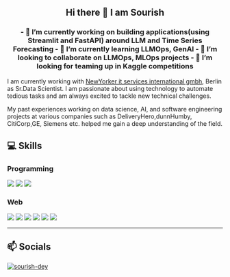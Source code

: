 <h2 align="center">
Hi there 👋 I am Sourish
</h2>


<h3 align="center">
- 🔭 I’m currently working on building applications(using Streamlit and FastAPI) around LLM and Time Series Forecasting
- 🌱 I’m currently learning LLMOps, GenAI
- 👯 I’m looking to collaborate on LLMOps, MLOps projects
- 🤔 I’m looking for teaming up in Kaggle competitions
</h3>
<p align="justified">

I am currently working with <a href="https://www.newyorker.de/lu/company/"> NewYorker it services international gmbh</a>, Berlin as Sr.Data Scientist. I am passionate about using technology to automate tedious tasks and am always excited to tackle new technical challenges. 

My past experiences working on data science, AI, and software engineering projects at various companies such as DeliveryHero,dunnHumby, CitiCorp,GE, Siemens etc. helped me gain a deep understanding of the field.

</p>


<h2> 💻 Skills </h2>
<h3> Programming </h3>
<p>
<img src= 'https://img.shields.io/badge/Python-3776AB?style=for-the-badge&logo=python&logoColor=white' />
<img src= 'https://img.shields.io/badge/TypeScript-007ACC?style=for-the-badge&logo=typescript&logoColor=white' />
<img src="https://img.shields.io/badge/javascript%20-%23323330.svg?&style=for-the-badge&logo=javascript&logoColor=%23F7DF1E"/>
</p> 
<h3> Web </h3> 
<p>
 <img src="https://img.shields.io/badge/react%20-%2320232a.svg?&style=for-the-badge&logo=react&logoColor=%2361DAFB"/>
 <img src='https://img.shields.io/badge/HTML5-E34F26?style=for-the-badge&logo=html5&logoColor=white' />
 <img src='https://img.shields.io/badge/CSS3-1572B6?style=for-the-badge&logo=css3&logoColor=white' />
 <img src='https://img.shields.io/badge/django-%23092E20?style=for-the-badge&logo=django&logoColor=white' />
 <img src="https://img.shields.io/badge/FastAPI-005571?style=for-the-badge&logo=fastapi" />
 <img src="https://img.shields.io/badge/flask-%23000.svg?style=for-the-badge&logo=flask&logoColor=white" />
</p>

<hr/>

<h2> 📫 Socials </h2>
<p>
<a href="https://medium.com/@sourish.syntel" target="_blank"><img src="https://img.shields.io/badge/Medium-12100E?style=for-the-badge&logo=medium&logoColor=white" alt="sourish-dey">
